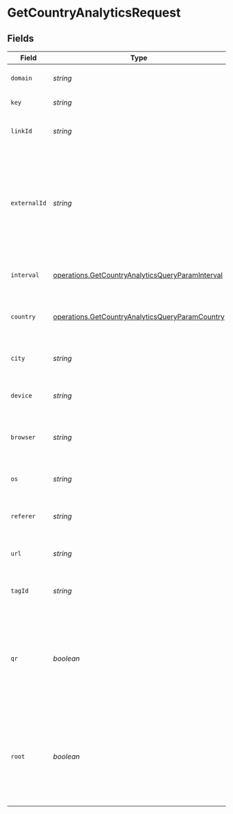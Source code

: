 # GetCountryAnalyticsRequest


## Fields

| Field                                                                                                                    | Type                                                                                                                     | Required                                                                                                                 | Description                                                                                                              |
| ------------------------------------------------------------------------------------------------------------------------ | ------------------------------------------------------------------------------------------------------------------------ | ------------------------------------------------------------------------------------------------------------------------ | ------------------------------------------------------------------------------------------------------------------------ |
| `domain`                                                                                                                 | *string*                                                                                                                 | :heavy_minus_sign:                                                                                                       | The domain of the short link.                                                                                            |
| `key`                                                                                                                    | *string*                                                                                                                 | :heavy_minus_sign:                                                                                                       | The short link slug.                                                                                                     |
| `linkId`                                                                                                                 | *string*                                                                                                                 | :heavy_minus_sign:                                                                                                       | The unique ID of the short link on Dub.                                                                                  |
| `externalId`                                                                                                             | *string*                                                                                                                 | :heavy_minus_sign:                                                                                                       | This is the ID of the link in the your database. Must be prefixed with 'ext_' when passed as a query parameter.          |
| `interval`                                                                                                               | [operations.GetCountryAnalyticsQueryParamInterval](../../models/operations/getcountryanalyticsqueryparaminterval.md)     | :heavy_minus_sign:                                                                                                       | The interval to retrieve analytics for.                                                                                  |
| `country`                                                                                                                | [operations.GetCountryAnalyticsQueryParamCountry](../../models/operations/getcountryanalyticsqueryparamcountry.md)       | :heavy_minus_sign:                                                                                                       | The country to retrieve analytics for.                                                                                   |
| `city`                                                                                                                   | *string*                                                                                                                 | :heavy_minus_sign:                                                                                                       | The city to retrieve analytics for.                                                                                      |
| `device`                                                                                                                 | *string*                                                                                                                 | :heavy_minus_sign:                                                                                                       | The device to retrieve analytics for.                                                                                    |
| `browser`                                                                                                                | *string*                                                                                                                 | :heavy_minus_sign:                                                                                                       | The browser to retrieve analytics for.                                                                                   |
| `os`                                                                                                                     | *string*                                                                                                                 | :heavy_minus_sign:                                                                                                       | The OS to retrieve analytics for.                                                                                        |
| `referer`                                                                                                                | *string*                                                                                                                 | :heavy_minus_sign:                                                                                                       | The referer to retrieve analytics for.                                                                                   |
| `url`                                                                                                                    | *string*                                                                                                                 | :heavy_minus_sign:                                                                                                       | The URL to retrieve analytics for.                                                                                       |
| `tagId`                                                                                                                  | *string*                                                                                                                 | :heavy_minus_sign:                                                                                                       | The tag ID to retrieve analytics for.                                                                                    |
| `qr`                                                                                                                     | *boolean*                                                                                                                | :heavy_minus_sign:                                                                                                       | Filter for QR code scans. If true, filter for QR codes only. If false, filter for links only. If undefined, return both. |
| `root`                                                                                                                   | *boolean*                                                                                                                | :heavy_minus_sign:                                                                                                       | Filter for root domains. If true, filter for domains only. If false, filter for links only. If undefined, return both.   |